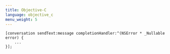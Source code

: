 ```yaml
---
title: Objective-C
language: objective_c
menu_weight: 5
---
```


```objective_c
[conversation sendText:message completionHandler:^(NSError * _Nullable error) {
    ...
}];
```
